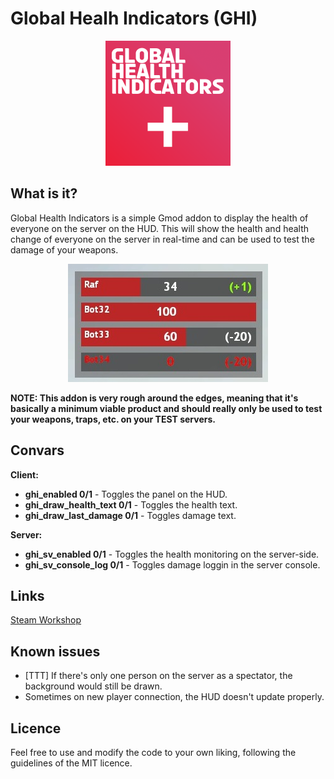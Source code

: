# Global Healh Indicators (GHI)
<p align="center">
    <img src="images/logo.png" alt="Logo" width="200"/>
<p>


## What is it?

Global Health Indicators is a simple Gmod addon to display the health of everyone on the server on the HUD. This will show the health and health change of everyone on the server in real-time and can be used to test the damage of your weapons.

<p align="center">
    <img src="images/example.jpg" alt="example"/>
<p>

**NOTE: This addon is very rough around the edges, meaning that it's basically a minimum viable product and should really only be used to test your weapons, traps, etc. on your TEST servers.** 


## Convars
**Client:**
- **ghi_enabled 0/1** - Toggles the panel on the HUD.
- **ghi_draw_health_text 0/1** - Toggles the health text. 
- **ghi_draw_last_damage 0/1** - Toggles damage text.

**Server:**
- **ghi_sv_enabled 0/1** - Toggles the health monitoring on the server-side. 
- **ghi_sv_console_log 0/1** - Toggles damage loggin in the server console.


## Links
[Steam Workshop](https://steamcommunity.com/sharedfiles/filedetails/?id=2894778408)

## Known issues
- [TTT] If there's only one person on the server as a spectator, the background would still be drawn.
- Sometimes on new player connection, the HUD doesn't update properly.

## Licence

Feel free to use and modify the code to your own liking, following the guidelines of the MIT licence.
